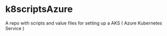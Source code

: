 # k8scriptsAzure
A repo with scripts and value files for setting up a AKS ( Azure Kubernetes Service )
